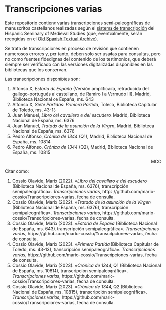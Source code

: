 # Transcripciones varias

Este repositorio contiene varias transcripciones semi-paleográficas de manuscritos castellanos realizadas según el [sistema de transcripción](http://www.hispanicseminary.org/manual-en.htm) del Hispanic Seminary of Medieval Studies (que, eventualmente, serán recogidas en el [Old Spanish Textual Archive](http://osta.oldspanishtextualarchive.org/)).

Se trata de transcripciones en proceso de revisión que contienen numerosos errores y, por tanto, deben solo ser usadas para consultas, pero no como fuentes fidedignas del contenido de los testimonios, que deberá siempre ser verificado con las versiones digitalizadas disponibles en las bibliotecas que los conservan.

Las transcripciones disponibles son:

<ol>
<li>Alfonso X, <em>Estoria de España</em> (Versión amplificada, retraducida del gallego-portugués al castellano, de Ramiro I a Vermudo III), Madrid, Biblioteca Nacional de España, ms. 643</li>
<li>Alfonso X, <em>Siete Partidas</em>: <em>Primera Partida</em>, Toledo, Biblioteca Capitular de Toledo, ms. 43-13</li>
<li>Juan Manuel, <em>Libro del cavallero e del escudero</em>, Madrid, Biblioteca Nacional de España, ms. 6376</li>
<li>Juan Manuel, <em>Tratado de la asunción de la Virgen</em>, Madrid, Biblioteca Nacional de España, ms. 6376</li>
<li>Pedro Alfonso, <em>Crónica de 1344</em> (Q1), Madrid, Biblioteca Nacional de España, ms. 10814</li>
<li>Pedro Alfonso, <em>Crónica de 1344</em> (Q2), Madrid, Biblioteca Nacional de España, ms. 10815</li>
</ol>

<p align="right">MCO</p>

Citar como:

<ol>
<li>Cossío Olavide, Mario (2022). «<em>Libro del cavallero e del escudero</em> (Biblioteca Nacional de España, ms. 6376), transcripción semipaleográfica». <em>Transcripciones varias</em>, https://github.com/mario-cossio/Transcripciones-varias, fecha de consulta.</li>
<li>Cossío Olavide, Mario (2022). «<em>Tratado de la asunción de la Virgen</em> (Biblioteca Nacional de España, ms. 6376), transcripción semipaleográfica». <em>Transcripciones varias</em>, https://github.com/mario-cossio/Transcripciones-varias, fecha de consulta.</li>
<li>Cossío Olavide, Mario (2023). «<em>Estoria de España</em> (Biblioteca Nacional de España, ms. 643), transcripción semipaleográfica». <em>Transcripciones varias</em>, https://github.com/mario-cossio/Transcripciones-varias, fecha de consulta.</li>
<li>Cossío Olavide, Mario (2023). «<em>Primera Partida</em> (Biblioteca Capitular de Toledo, ms. 43-13), transcripción semipaleográfica». <em>Transcripciones varias</em>, https://github.com/mario-cossio/Transcripciones-varias, fecha de consulta.</li>
<li>Cossío Olavide, Mario (2023). «<em>Crónica de 1344</em>, Q1 (Biblioteca Nacional de España, ms. 10814), transcripción semipaleográfica». <em>Transcripciones varias</em>, https://github.com/mario-cossio/Transcripciones-varias, fecha de consulta.</li>
<li>Cossío Olavide, Mario (2023). «<em>Crónica de 1344</em>, Q2 (Biblioteca Nacional de España, ms. 10815), transcripción semipaleográfica». <em>Transcripciones varias</em>, https://github.com/mario-cossio/Transcripciones-varias, fecha de consulta.</li>
</ol>